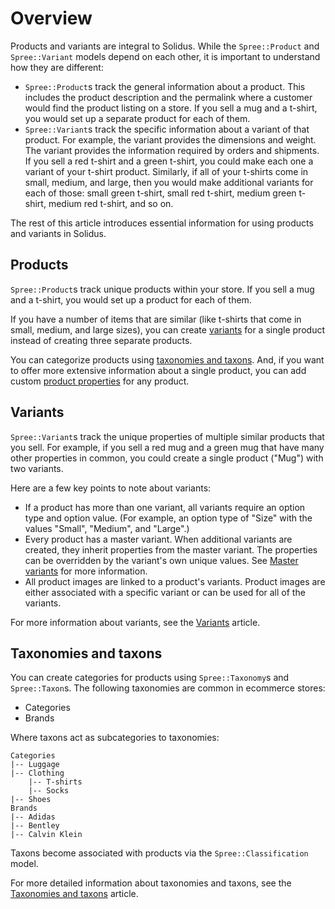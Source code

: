 # Overview

Products and variants are integral to Solidus. While the `Spree::Product` and
`Spree::Variant` models depend on each other, it is important to understand how
they are different:

- `Spree::Product`s track the general information about a product. This includes
  the product description and the permalink where a customer would find the
  product listing on a store. If you sell a mug and a t-shirt, you would set up
  a separate product for each of them.
- `Spree::Variant`s track the specific information about a variant of that
  product. For example, the variant provides the dimensions and weight. The
  variant provides the information required by orders and shipments. If you sell
  a red t-shirt and a green t-shirt, you could make each one a variant of your
  t-shirt product. Similarly, if all of your t-shirts come in small, medium, and
  large, then you would make additional variants for each of those: small green
  t-shirt, small red t-shirt, medium green t-shirt, medium red t-shirt, and
  so on.

The rest of this article introduces essential information for using products and
variants in Solidus.

<!-- TODO:
  It might be worth diagramming how Spree::Products, Spree::Variants,
  and Spree::LineItems affect an order and how it's priced.
-->

## Products

`Spree::Product`s track unique products within your store. If you sell a mug and
a t-shirt, you would set up a product for each of them.

If you have a number of items that are similar (like t-shirts that come in
small, medium, and large sizes), you can create [variants](#variants) for a
single product instead of creating three separate products.

You can categorize products using [taxonomies and
taxons](#taxonomies-and-taxons). And, if you want to offer more extensive
information about a single product, you can add custom [product
properties](product-properties.html) for any product.

## Variants

`Spree::Variant`s track the unique properties of multiple similar products that
you sell. For example, if you sell a red mug and a green mug that have many
other properties in common, you could create a single product ("Mug") with two
variants.

Here are a few key points to note about variants:

- If a product has more than one variant, all variants require an option type
  and option value. (For example, an option type of "Size" with the values
  "Small", "Medium", and "Large".)
- Every product has a master variant. When additional variants are created, they
  inherit properties from the master variant. The properties can be overridden
  by the variant's own unique values. See [Master variants][master-variants] for
  more information.
- All product images are linked to a product's variants. Product images are
  either associated with a specific variant or can be used for all of the
  variants.

For more information about variants, see the [Variants][variants] article.

[master-variants]: variants.html#master-variants
[variants]: variants.html

## Taxonomies and taxons

You can create categories for products using `Spree::Taxonomy`s and
`Spree::Taxon`s. The following taxonomies are common in ecommerce stores:

- Categories
- Brands

Where taxons act as subcategories to taxonomies:

```
Categories
|-- Luggage
|-- Clothing
    |-- T-shirts
    |-- Socks
|-- Shoes
Brands
|-- Adidas
|-- Bentley
|-- Calvin Klein
```

Taxons become associated with products via the `Spree::Classification` model.

For more detailed information about taxonomies and taxons, see the [Taxonomies
and taxons](taxonomies-and-taxons.html) article.

